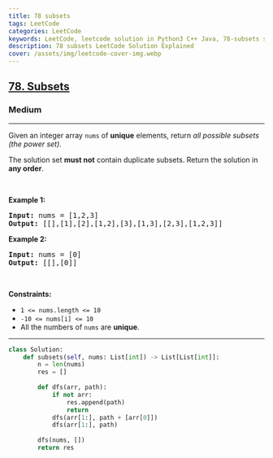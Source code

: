 ```yaml
---
title: 78 subsets
tags: LeetCode
categories: LeetCode
keywords: LeetCode, leetcode solution in Python3 C++ Java, 78-subsets solution
description: 78 subsets LeetCode Solution Explained
cover: /assets/img/leetcode-cover-img.webp
---
```



<h2><a href="https://leetcode.com/problems/subsets/">78. Subsets</a></h2><h3>Medium</h3><hr><div><p>Given an integer array <code>nums</code> of <strong>unique</strong> elements, return <em>all possible subsets (the power set)</em>.</p>

<p>The solution set <strong>must not</strong> contain duplicate subsets. Return the solution in <strong>any order</strong>.</p>

<p>&nbsp;</p>
<p><strong>Example 1:</strong></p>

<pre><strong>Input:</strong> nums = [1,2,3]
<strong>Output:</strong> [[],[1],[2],[1,2],[3],[1,3],[2,3],[1,2,3]]
</pre>

<p><strong>Example 2:</strong></p>

<pre><strong>Input:</strong> nums = [0]
<strong>Output:</strong> [[],[0]]
</pre>

<p>&nbsp;</p>
<p><strong>Constraints:</strong></p>

<ul>
	<li><code>1 &lt;= nums.length &lt;= 10</code></li>
	<li><code>-10 &lt;= nums[i] &lt;= 10</code></li>
	<li>All the numbers of&nbsp;<code>nums</code> are <strong>unique</strong>.</li>
</ul>
</div>

---




```python
class Solution:
    def subsets(self, nums: List[int]) -> List[List[int]]:
        n = len(nums)
        res = []
        
        def dfs(arr, path):
            if not arr: 
                res.append(path)
                return
            dfs(arr[1:], path + [arr[0]])
            dfs(arr[1:], path)
                
        dfs(nums, [])
        return res
```
